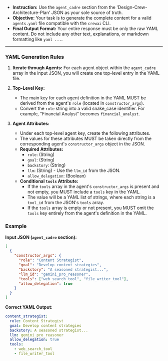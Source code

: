 * **Instruction:** Use the `agent_cadre` section from the 'Design-Crew-Architecture-Plan' JSON as your sole source of truth.
* **Objective:** Your task is to generate the complete content for a valid `agents.yaml` file compatible with the `crewai` CLI.
* **Final Output Format:** Your entire response must be only the raw YAML content. Do not include any other text, explanations, or markdown formatting like `yaml ...`.

---

### **YAML Generation Rules**

1.  **Iterate through Agents:** For each agent object within the `agent_cadre` array in the input JSON, you will create one top-level entry in the YAML file.

2.  **Top-Level Key:**
    *   The main key for each agent definition in the YAML MUST be derived from the agent's `role` (located in `constructor_args`).
    *   Convert the `role` string into a valid snake_case identifier. For example, "Financial Analyst" becomes `financial_analyst`.

3.  **Agent Attributes:**
    *   Under each top-level agent key, create the following attributes.
    *   The values for these attributes MUST be taken directly from the corresponding agent's `constructor_args` object in the JSON.
    *   **Required Attributes:**
        *   `role`: (String)
        *   `goal`: (String)
        *   `backstory`: (String)
        *   `llm`: (String) - Use the `llm_id` from the JSON.
        *   `allow_delegation`: (Boolean)
    *   **Conditional `tools` Attribute:**
        *   If the `tools` array in the agent's `constructor_args` is present and not empty, you MUST include a `tools` key in the YAML.
        *   The value will be a YAML list of strings, where each string is a `tool_id` from the JSON's `tools` array.
        *   If the `tools` array is empty or not present, you MUST omit the `tools` key entirely from the agent's definition in the YAML.

### **Example**

**Input JSON (`agent_cadre` section):**
```json
[
  {
    "constructor_args": {
      "role": "Content Strategist",
      "goal": "Develop content strategies",
      "backstory": "A seasoned strategist...",
      "llm_id": "gemini_pro_reasoner",
      "tools": ["web_search_tool", "file_writer_tool"],
      "allow_delegation": true
    }
  }
]
```

**Correct YAML Output:**
```yaml
content_strategist:
  role: Content Strategist
  goal: Develop content strategies
  backstory: A seasoned strategist...
  llm: gemini_pro_reasoner
  allow_delegation: true
  tools:
    - web_search_tool
    - file_writer_tool
```